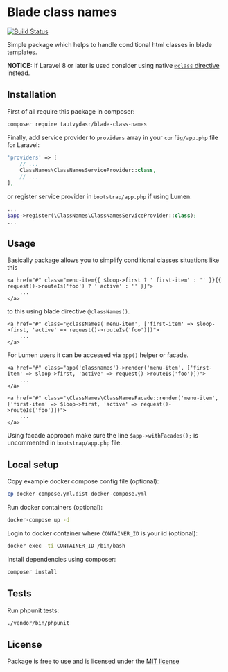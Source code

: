 # Blade class names

[![Build Status](https://github.com/tautvydasr/blade-class-names/workflows/tests/badge.svg?branch=master)](https://github.com/tautvydasr/blade-class-names/actions)

Simple package which helps to handle conditional html classes in blade templates.

**NOTICE:** If Laravel 8 or later is used consider using native [`@class` directive](https://laravel.com/docs/blade#conditional-classes) instead. 

## Installation

First of all require this package in composer:

```bash
composer require tautvydasr/blade-class-names
```

Finally, add service provider to `providers` array in your `config/app.php` file for Laravel:

```php
'providers' => [
    // ...
    ClassNames\ClassNamesServiceProvider::class,
    // ...
],
```

or register service provider in `bootstrap/app.php` if using Lumen:

```php
...
$app->register(\ClassNames\ClassNamesServiceProvider::class);
...
```

## Usage

Basically package allows you to simplify conditional classes situations like this

```blade
<a href="#" class="menu-item{{ $loop->first ? ' first-item' : '' }}{{ request()->routeIs('foo') ? ' active' : '' }}">
    ...
</a>
``` 

to this using blade directive `@classNames()`.

```blade
<a href="#" class="@classNames('menu-item', ['first-item' => $loop->first, 'active' => request()->routeIs('foo')])">
    ...
</a>
``` 

For Lumen users it can be accessed via `app()` helper or facade.

```blade
<a href="#" class="app('classnames')->render('menu-item', ['first-item' => $loop->first, 'active' => request()->routeIs('foo')])">
    ...
</a>

<a href="#" class="\ClassNames\ClassNamesFacade::render('menu-item', ['first-item' => $loop->first, 'active' => request()->routeIs('foo')])">
    ...
</a>
```
Using facade approach make sure the line `$app->withFacades();` is uncommented in `bootstrap/app.php` file.

## Local setup

Copy example docker compose config file (optional):  

```bash
cp docker-compose.yml.dist docker-compose.yml
```

Run docker containers (optional):

```bash
docker-compose up -d
```

Login to docker container where `CONTAINER_ID` is your id (optional):

```bash
docker exec -ti CONTAINER_ID /bin/bash
```

Install dependencies using composer:

```bash
composer install
```

## Tests

Run phpunit tests:

```bash
./vendor/bin/phpunit
```

## License

Package is free to use and is licensed under the [MIT license](http://www.opensource.org/licenses/mit-license.php)
